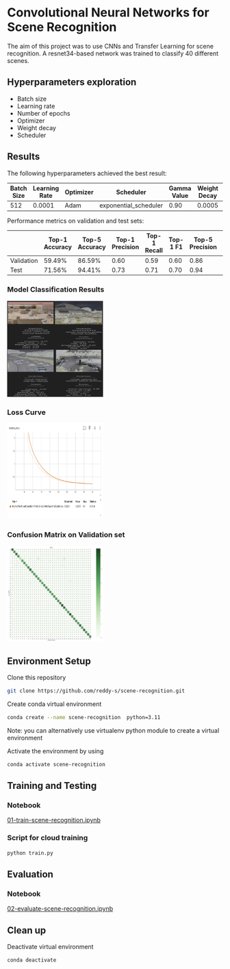 # Convolutional Neural Networks for Scene Recognition

The aim of this project was to use CNNs and Transfer Learning for scene recognition. A resnet34-based network was trained to classify 40 different scenes.

## Hyperparameters exploration

- Batch size
- Learning rate
- Number of epochs
- Optimizer
- Weight decay
- Scheduler

## Results

The following hyperparameters achieved the best result:

| Batch Size | Learning Rate | Optimizer | Scheduler             | Gamma Value | Weight Decay | Epochs |
| ---------- | ------------- | --------- | --------------------- | ----------- | ------------ | ------ |
| 512        | 0.0001        | Adam      | exponential_scheduler | 0.90        | 0.0005       | 40     |

Performance metrics on validation and test sets:

|            | Top-1 Accuracy | Top-5 Accuracy | Top-1 Precision | Top-1 Recall | Top-1 F1 | Top-5 Precision | Top-5 Recall | Top-5 F1 |
| ---------- | -------------- | -------------- | --------------- | ------------ | -------- | --------------- | ------------ | -------- |
| Validation | 59.49%         | 86.59%         | 0.60            | 0.59         | 0.60     | 0.86            | 0.86         | 0.86     |
| Test       | 71.56%         | 94.41%         | 0.73            | 0.71         | 0.70     | 0.94            | 0.94         | 0.94     |

### Model Classification Results

<img src="./docs/results.png" alt="Model Classification Results" width="224" height="224">

### Loss Curve

<img src="./docs/loss_curve.png" alt="Loss Curve" width="224" height="224">

### Confusion Matrix on Validation set

<img src="./docs/confusion_matrix.png" alt="Top-5 Confusion Matrix on Test set" width="224" height="224">

## Environment Setup

Clone this repository

```bash
git clone https://github.com/reddy-s/scene-recognition.git
```

Create conda virtual environment

```bash
conda create --name scene-recognition  python=3.11
```

Note: you can alternatively use virtualenv python module to create a virtual environment

Activate the environment by using

```bash
conda activate scene-recognition
```

## Training and Testing

### Notebook

[01-train-scene-recognition.ipynb](./notebooks/01-train-scene-recognition.ipynb)

### Script for cloud training

```bash
python train.py
```

## Evaluation

### Notebook

[02-evaluate-scene-recognition.ipynb](./notebooks/02-evaluate-scene-recognition.ipynb)

## Clean up

Deactivate virtual environment

```bash
conda deactivate
```
